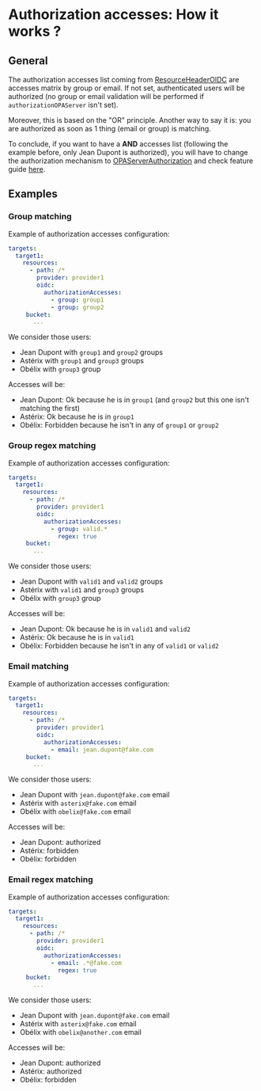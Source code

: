 # Authorization accesses: How it works ?

## General

The authorization accesses list coming from [ResourceHeaderOIDC](../configuration//structure.md#resourceheaderoidc) are accesses matrix by group or email. If not set, authenticated users will be authorized (no group or email validation will be performed if `authorizationOPAServer` isn't set).

Moreover, this is based on the "OR" principle. Another way to say it is: you are authorized as soon as 1 thing (email or group) is matching.

To conclude, if you want to have a **AND** accesses list (following the example before, only Jean Dupont is authorized), you will have to change the authorization mechanism to [OPAServerAuthorization](../configuration/structure.md#opaserverauthorization) and check feature guide [here](./opa.md).

## Examples

### Group matching

Example of authorization accesses configuration:

```yaml
targets:
  target1:
    resources:
      - path: /*
        provider: provider1
        oidc:
          authorizationAccesses:
            - group: group1
            - group: group2
     bucket:
       ...
```

We consider those users:

- Jean Dupont with `group1` and `group2` groups
- Astérix with `group1` and `group3` groups
- Obélix with `group3` group

Accesses will be:

- Jean Dupont: Ok because he is in `group1` (and `group2` but this one isn't matching the first)
- Astérix: Ok because he is in `group1`
- Obélix: Forbidden because he isn't in any of `group1` or `group2`

### Group regex matching

Example of authorization accesses configuration:

```yaml
targets:
  target1:
    resources:
      - path: /*
        provider: provider1
        oidc:
          authorizationAccesses:
            - group: valid.*
              regex: true
     bucket:
       ...
```

We consider those users:

- Jean Dupont with `valid1` and `valid2` groups
- Astérix with `valid1` and `group3` groups
- Obélix with `group3` group

Accesses will be:

- Jean Dupont: Ok because he is in `valid1` and `valid2`
- Astérix: Ok because he is in `valid1`
- Obélix: Forbidden because he isn't in any of `valid1` or `valid2`

### Email matching

Example of authorization accesses configuration:

```yaml
targets:
  target1:
    resources:
      - path: /*
        provider: provider1
        oidc:
          authorizationAccesses:
            - email: jean.dupont@fake.com
     bucket:
       ...
```

We consider those users:

- Jean Dupont with `jean.dupont@fake.com` email
- Astérix with `asterix@fake.com` email
- Obélix with `obelix@fake.com` email

Accesses will be:

- Jean Dupont: authorized
- Astérix: forbidden
- Obélix: forbidden

### Email regex matching

Example of authorization accesses configuration:

```yaml
targets:
  target1:
    resources:
      - path: /*
        provider: provider1
        oidc:
          authorizationAccesses:
            - email: .*@fake.com
              regex: true
     bucket:
       ...
```

We consider those users:

- Jean Dupont with `jean.dupont@fake.com` email
- Astérix with `asterix@fake.com` email
- Obélix with `obelix@another.com` email

Accesses will be:

- Jean Dupont: authorized
- Astérix: authorized
- Obélix: forbidden
